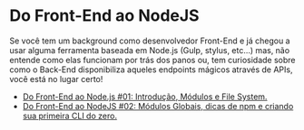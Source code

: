 # Do Front-End ao NodeJS

Se você tem um background como desenvolvedor Front-End e já chegou a usar alguma ferramenta baseada em Node.js (Gulp, stylus, etc…) mas, não entende como elas funcionam por trás dos panos ou, tem curiosidade sobre como o Back-End disponibiliza aqueles endpoints mágicos através de APIs, você está no lugar certo!

- [Do Front-End ao Node.js #01: Introdução, Módulos e File System.](https://codepen.io/afonsopacifer/post/do-front-end-ao-node-js-01-introducao)
- [Do Front-End ao NodeJS #02: Módulos Globais, dicas de npm e criando sua primeira CLI do zero.](https://codepen.io/afonsopacifer/post/do-front-end-ao-nodejs-02-modulos-globais-dicas-de-npm-e-criando-sua-primeira-cli-do-zero)
